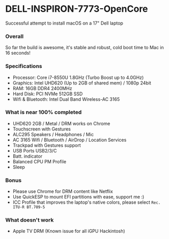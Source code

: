 # DELL-INSPIRON-7773-OpenCore
Successful attempt to install macOS on a 17" Dell laptop

### Overall
So far the build is awesome, it's stable and robust, cold boot time to Mac in 16 seconds!

### Specifications

* Processor: Core i7-8550U 1.8GHz (Turbo Boost up to 4.0GHz)
* Graphics: Intel UHD620 (Up to 2GB of shared mem) / 1080p 24bit
* RAM: 16GB DDR4 2400MHz
* Hard Disk: PCI NVMe 512GB SSD
* Wifi & Bluetooth: Intel Dual Band Wireless-AC 3165

### What is near 100% completed

* UHD620 2GB / Metal / DRM works on Chrome
* Touchscreen with Gestures
* ALC295 Speakers / Headphones / Mic
* AC 3165 Wifi / Bluetooth / AirDrop / Location Services
* Trackpad with Gestures support
* USB Ports USB2/3/C
* Batt. indicator
* Balanced CPU PM Profile
* Sleep

### Bonus
* Please use Chrome for DRM content like Netflix
* Use QuickESP to mount EFI partitions with ease, support me :)
* ICC Profile that improves the laptop's native colors, please select `Rec. ITU-R BT.709-5`

### What doesn't work
* Apple TV DRM (Known issue for all iGPU Hackintosh)
